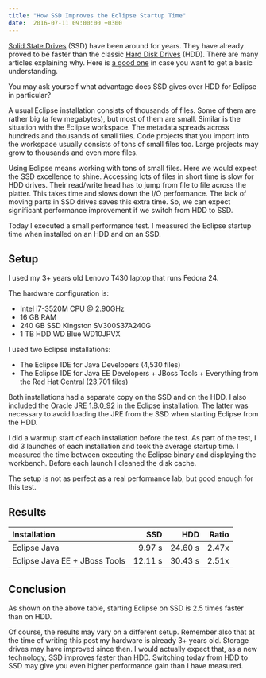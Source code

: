```yaml
---
title: "How SSD Improves the Eclipse Startup Time"
date:  2016-07-11 09:00:00 +0300
---
```

[Solid State Drives](https://en.wikipedia.org/wiki/Solid-state_drive) (SSD) have been around for years. They have already proved to be faster than the classic [Hard Disk Drives](https://en.wikipedia.org/wiki/Hard_disk_drive) (HDD). There are many articles explaining why. Here is [a good one](http://www.storagereview.com/ssd_vs_hdd) in case you want to get a basic understanding.

You may ask yourself what advantage does SSD gives over HDD for Eclipse in particular?

A usual Eclipse installation consists of thousands of files. Some of them are rather big (a few megabytes), but most of them are small. Similar is the situation with the Eclipse workspace. The metadata spreads across hundreds and thousands of small files. Code projects that you import into the workspace usually consists of tons of small files too. Large projects may grow to thousands and even more files.

Using Eclipse means working with tons of small files. Here we would expect the SSD excellence to shine. Accessing lots of files in short time is slow for HDD drives. Their read/write head has to jump from file to file across the platter. This takes time and slows down the I/O performance. The lack of moving parts in SSD drives saves this extra time.
So, we can expect significant performance improvement if we switch from HDD to SSD.

Today I executed a small performance test. I measured the Eclipse startup time when installed on an HDD and on an SSD.

## Setup

I used my 3+ years old Lenovo T430 laptop that runs Fedora 24.

The hardware configuration is:

* Intel i7-3520M CPU @ 2.90GHz
* 16 GB RAM
* 240 GB SSD Kingston SV300S37A240G
* 1 TB HDD WD Blue WD10JPVX

I used two Eclipse installations:

* The Eclipse IDE for Java Developers (4,530 files)
* The Eclipse IDE for Java EE Developers + JBoss Tools + Everything from the Red Hat Central (23,701 files)

Both installations had a separate copy on the SSD and on the HDD. I also included the Oracle JRE 1.8.0_92 in the Eclipse installation. The latter was necessary to avoid loading the JRE from the SSD when starting Eclipse from the HDD.

I did a warmup start of each installation before the test. As part of the test, I did 3 launches of each installation and took the average startup time. I measured the time between executing the Eclipse binary and displaying the workbench. Before each launch I cleaned the disk cache.

The setup is not as perfect as a real performance lab, but good enough for this test.

## Results

| Installation                  | SSD     | HDD     | Ratio |
|:----------------------------- | -------:| -------:| -----:|
| Eclipse Java                  | 9.97&nbsp;s  | 24.60&nbsp;s | 2.47x |
| Eclipse Java EE + JBoss Tools | 12.11&nbsp;s | 30.43&nbsp;s | 2.51x |

## Conclusion

As shown on the above table, starting Eclipse on SSD is 2.5 times faster than on HDD.

Of course, the results may vary on a different setup. Remember also that at the time of writing this post my hardware is already 3+ years old. Storage drives may have improved since then. I would actually expect that, as a new technology, SSD improves faster than HDD. Switching today from HDD to SSD may give you even higher performance gain than I have measured.
